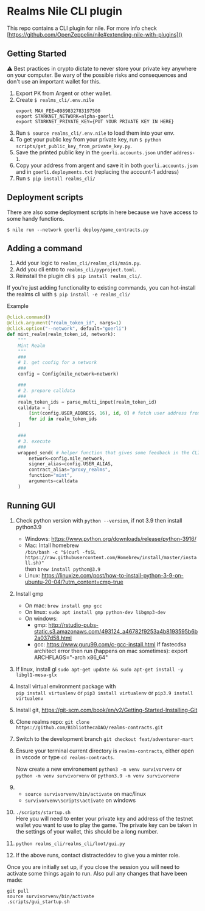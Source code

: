 # Realms Nile CLI plugin

This repo contains a CLI plugin for nile. For more info check [https://github.com/OpenZeppelin/nile#extending-nile-with-plugins]()

## Getting Started

⚠️ Best practices in crypto dictate to never store your private key anywhere on your computer.
Be wary of the possible risks and consequences and don't use an important wallet for this.

1. Export PK from Argent or other wallet.
2. Create `$ realms_cli/.env.nile`
   ```
   export MAX_FEE=8989832783197500
   export STARKNET_NETWORK=alpha-goerli
   export STARKNET_PRIVATE_KEY={PUT YOUR PRIVATE KEY IN HERE}
   ```
3. Run `$ source realms_cli/.env.nile` to load them into your env.
4. To get your public key from your private key, run `$ python scripts/get_public_key_from_private_key.py`.
5. Save the printed public key in the `goerli.accounts.json` under `address-1`.
6. Copy your address from argent and save it in both `goerli.accounts.json` and in `goerli.deployments.txt` (replacing the account-1 address)
7. Run `$ pip install realms_cli/`

## Deployment scripts

There are also some deployment scripts in here because we have access to some handy functions.

`$ nile run --network goerli deploy/game_contracts.py`

## Adding a command

1. Add your logic to `realms_cli/realms_cli/main.py`.
2. Add you cli entro to `realms_cli/pyproject.toml`.
3. Reinstall the plugin cli `$ pip install realms_cli/`.

If you're just adding functionality to existing commands, you can hot-install the realms cli with `$ pip install -e realms_cli/`

Example

```python
@click.command()
@click.argument("realm_token_id", nargs=1)
@click.option("--network", default="goerli")
def mint_realm(realm_token_id, network):
    """
    Mint Realm
    """
    ###
    # 1. get config for a network
    ###
    config = Config(nile_network=network)

    ###
    # 2. prepare calldata
    ###
    realm_token_ids = parse_multi_input(realm_token_id)
    calldata = [
        [int(config.USER_ADDRESS, 16), id, 0] # fetch user address from config
        for id in realm_token_ids
    ]

    ###
    # 3. execute
    ###
    wrapped_send( # helper function that gives some feedback in the CLI
        network=config.nile_network,
        signer_alias=config.USER_ALIAS,
        contract_alias="proxy_realms",
        function="mint",
        arguments=calldata
    )
```

## Running GUI

1. Check python version with `python --version`, if not 3.9 then install python3.9
   - Windows: https://www.python.org/downloads/release/python-3916/
   - Mac: Intall homebrew  
     `/bin/bash -c "$(curl -fsSL https://raw.githubusercontent.com/Homebrew/install/master/install.sh)"`  
     then `brew install python@3.9`
   - Linux: https://linuxize.com/post/how-to-install-python-3-9-on-ubuntu-20-04/?utm_content=cmp-true
2. Install gmp
   - On mac: `brew install gmp gcc`
   - On linux: `sudo apt install gmp python-dev libgmp3-dev`
   - On windows:
     - gmp: http://rstudio-pubs-static.s3.amazonaws.com/493124_a46782f9253a4b8193595b6b2a037d58.html
     - gcc: https://www.guru99.com/c-gcc-install.html
       If fastecdsa architect error then run (happens on mac sometimes):
       export ARCHFLAGS="-arch x86_64"
3. If linux, install gl `sudo apt-get update && sudo apt-get install -y libgl1-mesa-glx `
4. Install virtual environment package with  
   `pip install virtualenv` or `pip3 install virtualenv` or `pip3.9 install virtualenv`
5. Install git, https://git-scm.com/book/en/v2/Getting-Started-Installing-Git
6. Clone realms repo: `git clone https://github.com/BibliothecaDAO/realms-contracts.git`
7. Switch to the development branch `git checkout feat/adventurer-mart`
8. Ensure your terminal current directory is `realms-contracts`, either open in vscode or type `cd realms-contracts`.

   Now create a new environement
   `python3 -m venv survivorvenv` or `python -m venv survivorvenv` or `python3.9 -m venv survivorvenv`

9. - `source survivorvenv/bin/activate` on mac/linux
   - `survivorvenv\Scripts\activate` on windows
10. `./scripts/startup.sh`  
    Here you will need to enter your private key and address of the testnet wallet you want to use to play the game. The private key can be taken in the settings of your wallet, this should be a long number.
11. `python realms_cli/realms_cli/loot/gui.py`
12. If the above runs, contact distracteddev to give you a minter role.

Once you are initially set up, if you close the session you will need to activate some things again to run. Also pull any changes that have been made:

`git pull`  
`source survivorvenv/bin/activate`  
`.scripts/gui_startup.sh`
